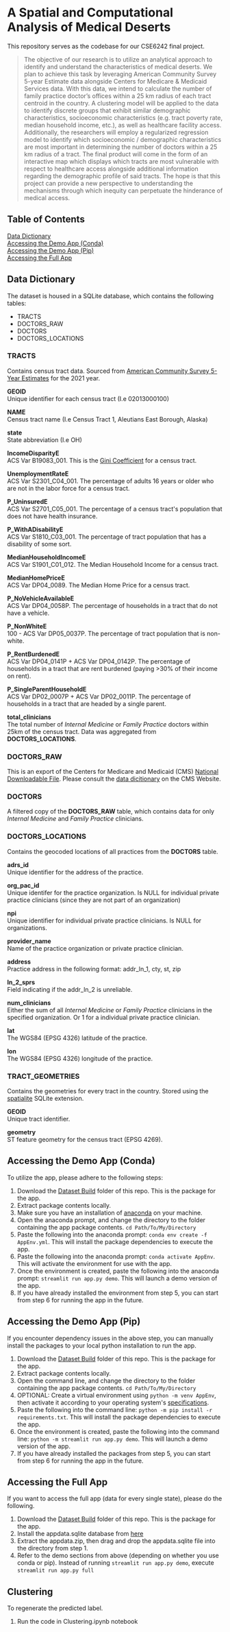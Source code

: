 # A Spatial and Computational Analysis of Medical Deserts
This repository serves as the codebase for our CSE6242 final project.
>The objective of our research is to utilize an analytical approach to identify and understand the characteristics of medical deserts. We plan to achieve this task by leveraging American Community Survey 5-year Estimate data alongside Centers for Medicare & Medicaid Services data. With this data, we intend to calculate the number of family practice doctor’s offices within a 25 km radius of each tract centroid in the country. A clustering model will be applied to the data to identify discrete groups that exhibit similar demographic characteristics, socioeconomic characteristics (e.g. tract poverty rate, median household income, etc.), as well as healthcare facility access. Additionally, the researchers will employ a regularized regression model to identify which socioeconomic / demographic characteristics are most important in determining the number of doctors within a 25 km radius of a tract. The final product will come in the form of an interactive map which displays which tracts are most vulnerable with respect to healthcare access alongside additional information regarding the demographic profile of said tracts. The hope is that this project can provide a new perspective to understanding the mechanisms through which inequity can perpetuate the hinderance of medical access.

## Table of Contents
[Data Dictionary](#data-dictionary)  
[Accessing the Demo App (Conda)](#accessing-the-demo-app-conda)  
[Accessing the Demo App (Pip)](#accessing-the-demo-app-pip)  
[Accessing the Full App](#accessing-the-full-app)  

## Data Dictionary
The dataset is housed in a SQLite database, which contains the following tables:

- TRACTS
- DOCTORS_RAW
- DOCTORS
- DOCTORS_LOCATIONS

### TRACTS
Contains census tract data. Sourced from [American Community Survey 5-Year Estimates](https://www.census.gov/data/developers/data-sets/acs-5year.html) for the 2021 year.

**GEOID**  
Unique identifier for each census tract (I.e 02013000100)

**NAME**  
Census tract name (I.e Census Tract 1, Aleutians East Borough, Alaska)

**state**  
State abbreviation (I.e OH)

**IncomeDisparityE**  
ACS Var B19083_001. This is the [Gini Coefficient](https://en.wikipedia.org/wiki/Gini_coefficient) for a census tract.

**UnemploymentRateE**  
ACS Var S2301_C04_001. The percentage of adults 16 years or older who are not in the labor force for a census tract.

**P_UninsuredE**  
ACS Var S2701_C05_001. The percentage of a census tract's population that does not have health insurance.

**P_WithADisabilityE**  
ACS Var S1810_C03_001. The percentage of tract population that has a disability of some sort.

**MedianHouseholdIncomeE**  
ACS Var S1901_C01_012. The Median Household Income for a census tract.

**MedianHomePriceE**  
ACS Var DP04_0089. The Median Home Price for a census tract. 

**P_NoVehicleAvailableE**  
ACS Var DP04_0058P. The percentage of households in a tract that do not have a vehicle.

**P_NonWhiteE**  
100 - ACS Var DP05_0037P. The percentage of tract population that is non-white.

**P_RentBurdenedE**  
ACS Var DP04_0141P + ACS Var DP04_0142P. The percentage of households in a tract that are rent burdened (paying >30% of their income on rent).

**P_SingleParentHouseholdE**  
ACS Var DP02_0007P + ACS Var DP02_0011P. The percentage of households in a tract that are headed by a single parent.

**total_clinicians**  
The total number of *Internal Medicine* or *Family Practice* doctors within 25km of the census tract. Data was aggregated from **DOCTORS_LOCATIONS**.

### DOCTORS_RAW  
This is an export of the Centers for Medicare and Medicaid (CMS) [National Downloadable File](https://data.cms.gov/provider-data/dataset/mj5m-pzi6). Please consult the [data dicitionary](https://data.cms.gov/provider-data/sites/default/files/data_dictionaries/physician/DOC_Data_Dictionary.pdf) on the CMS Website.

### DOCTORS
A filtered copy of the **DOCTORS_RAW** table, which contains data for only *Internal Medicine* and *Family Practice* clinicians.

### DOCTORS_LOCATIONS
Contains the geocoded locations of all practices from the **DOCTORS** table.

**adrs_id**  
Unique identifier for the address of the practice.

**org_pac_id**  
Unique identifer for the practice organization. Is NULL for individual private practice clinicians (since they are not part of an organization)

**npi**  
Unique identifier for individual private practice clinicians. Is NULL for organizations.

**provider_name**  
Name of the practice organization or private practice clinician.

**address**  
Practice address in the following format: addr_ln_1, cty, st, zip

**ln_2_sprs**  
Field indicating if the addr_ln_2 is unreliable.

**num_clinicians**  
Either the sum of all *Internal Medicine* or *Family Practice* clinicians in the specified organization. Or 1 for a individual private practice clinician.

**lat**  
The WGS84 (EPSG 4326) latitude of the practice.

**lon**  
The WGS84 (EPSG 4326) longitude of the practice.

### TRACT_GEOMETRIES
Contains the geometries for every tract in the country. Stored using the [spatialite](https://www.gaia-gis.it/fossil/libspatialite/index) SQLite extension.

**GEOID**  
Unique tract identifier.

**geometry**  
ST feature geometry for the census tract (EPSG 4269).

## Accessing the Demo App (Conda)
To utilize the app, please adhere to the following steps:

1. Download the [Dataset Build](https://github.com/MuelMart/Medical-Deserts/tree/main/Dataset%20Build) folder of this repo. This is the package for the app.
2. Extract package contents locally.
3. Make sure you have an installation of [anaconda](https://anaconda.org/) on your machine.
4. Open the anaconda prompt, and change the directory to the folder containing the app package contents. `cd Path/To/My/Directory`
5. Paste the following into the anaconda prompt: `conda env create -f AppEnv.yml`. This will install the package dependencies to execute the app.
6. Paste the following into the anaconda prompt: `conda activate AppEnv`. This will activate the environment for use with the app.
7. Once the environment is created, paste the following into the anaconda prompt: `streamlit run app.py demo`. This will launch a demo version of the app.
8. If you have already installed the environment from step 5, you can start from step 6 for running the app in the future.

## Accessing the Demo App (Pip)
If you encounter dependency issues in the above step, you can manually install the packages to your local python installation to run the app.

1. Download the [Dataset Build](https://github.com/MuelMart/Medical-Deserts/tree/main/Dataset%20Build) folder of this repo. This is the package for the app.
2. Extract package contents locally.
3. Open the command line, and change the directory to the folder containing the app package contents. `cd Path/To/My/Directory`
4. OPTIONAL: Create a virtual environment using `python -m venv AppEnv`, then activate it according to your operating system's [specifications](https://docs.python.org/3/tutorial/venv.html).
5. Paste the following into the command line: `python -m pip install -r requirements.txt`. This will install the package dependencies to execute the app.
6. Once the environment is created, paste the following into the command line: `python -m streamlit run app.py demo`. This will launch a demo version of the app.
7. If you have already installed the packages from step 5, you can start from step 6 for running the app in the future.

## Accessing the Full App
If you want to access the full app (data for every single state), please do the following.
1. Download the [Dataset Build](https://github.com/MuelMart/Medical-Deserts/tree/main/Dataset%20Build) folder of this repo. This is the package for the app.
2. Install the appdata.sqlite database from [here](https://gtvault-my.sharepoint.com/:u:/g/personal/smartinez63_gatech_edu/EdM3BAc0jVlLl8ZELcS28BkBIglv7PwI0NZLZ45JcFSDvg?e=FmihGM)
3. Extract the appdata.zip, then drag and drop the appdata.sqlite file into the directory from step 1.
4. Refer to the demo sections from above (depending on whether you use conda or pip). Instead of running `streamlit run app.py demo`, execute `streamlit run app.py full`

## Clustering
To regenerate the predicted label.
1. Run the code in Clustering.ipynb notebook

